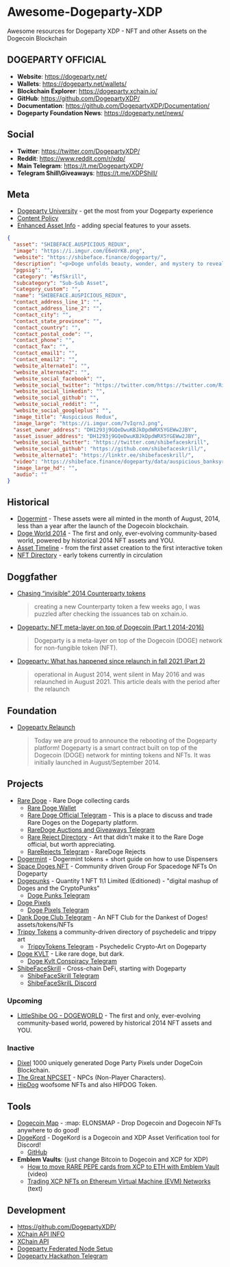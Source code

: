 # Awesome-Dogeparty-XDP
Awesome resources for Dogeparty XDP - NFT and other Assets on the Dogecoin Blockchain

## DOGEPARTY OFFICIAL
- **Website**: https://dogeparty.net/
- **Wallets**: https://dogeparty.net/wallets/
- **Blockchain Explorer**: https://dogeparty.xchain.io/
- **GitHub**: https://github.com/DogepartyXDP/
- **Documentation**: https://github.com/DogepartyXDP/Documentation/
- **Dogeparty Foundation News**: https://dogeparty.net/news/

## Social
- **Twitter**: https://twitter.com/DogepartyXDP/
- **Reddit**: https://www.reddit.com/r/xdp/
- **Main Telegram**: https://t.me/DogepartyXDP/
- **Telegram Shill\Giveaways**: https://t.me/XDPShill/

## Meta
- [Dogeparty University](https://dp.university/curriculum) - get the most from your Dogeparty experience
- [Content Policy](https://github.com/DogepartyXDP/Documentation/blob/master/Dogeparty_Content_Policy.md)
- [Enhanced Asset Info](https://counterparty.io/docs/enhanced_asset_info/) - adding special features to your assets.

```json
{
  "asset": "SHIBEFACE.AUSPICIOUS_REDUX",
  "image": "https://i.imgur.com/E6eUrK8.png",
  "website": "https://shibeface.finance/dogeparty/",
  "description": "<p>Doge unfolds beauty, wonder, and mystery to reveal the auspicious tapestry of life. <a href='https://dogeparty.xchain.io/asset/SHIBEFACE.AUSPICIOUS'>Auspicious</a> <em>Redux</em> made by @BanksyMaximo.</p><video draggable=\"false\" controls playsinline=\"\" autoplay=\"true\" loop=\"\" class=\"img-fluid img-responsive\" width=\"50%\" style=\"max-width:1080px\"><source type=\"video/mp4\" src=\"https://shibeface.finance/dogeparty/data/auspicious_banksyredux.mp4\"></video><br />    ",
  "pgpsig": "",
  "category": "#sfSkrill",
  "subcategory": "Sub-Sub Asset",
  "category_custom": "",
  "name": "SHIBEFACE.AUSPICIOUS_REDUX",
  "contact_address_line_1": "",
  "contact_address_line_2": "",
  "contact_city": "",
  "contact_state_province": "",
  "contact_country": "",
  "contact_postal_code": "",
  "contact_phone": "",
  "contact_fax": "",
  "contact_email1": "",
  "contact_email2": "",
  "website_alternate1": "",
  "website_alternate2": "",
  "website_social_facebook": "",
  "website_social_twitter": "https://twitter.com/https://twitter.com/Rito_Rhymes",
  "website_social_linkedin": "",
  "website_social_github": "",
  "website_social_reddit": "",
  "website_social_googleplus": "",
  "image_title": "Auspicious Redux",
  "image_large": "https://i.imgur.com/7vIqrnJ.png",
  "asset_owner_address": "DH1293j9GQeDwuKBJkDpdWRX5YGEWw2JBY",
  "asset_issuer_address": "DH1293j9GQeDwuKBJkDpdWRX5YGEWw2JBY",
  "website_social_twitter": "https://twitter.com/shibefaceskrill",
  "website_social_github": "https://github.com/shibefaceskrill/",
  "website_alternate1": "https://linktr.ee/shibefaceskrill/",
  "video": "https://shibeface.finance/dogeparty/data/auspicious_banksyredux.mp4",
  "image_large_hd": "",
  "audio": ""
}
```

## Historical

- [Dogermint](https://dogermint.com/) - These assets were all minted in the month of August, 2014, less than a year after the launch of the Dogecoin blockchain.
- [Doge World 2014](https://www.littleshibeog.com/dogeworld) - The first and only, ever-evolving community-based world, powered by historical 2014 NFT assets and YOU.
- [Asset Timeline](https://jpjanssen.com/timeline/dogeparty.html) - from the first asset creation to the first interactive token
- [NFT Directory](https://medium.com/@jakegallen/dogeparty-directory-88c949b21072) - early tokens currently in circulation

## Doggfather

- [Chasing “invisible” 2014 Counterparty tokens](https://doggfather.medium.com/chasing-invisible-2014-counterparty-tokens-e0916c96c60f)
  > creating a new Counterparty token a few weeks ago, I was puzzled after checking the issuances tab on xchain.io.
- [Dogeparty: NFT meta-layer on top of Dogecoin (Part 1  2014-2016)](https://doggfather.medium.com/dogeparty-nft-meta-layer-on-top-of-dogecoin-part-1-3105d7b24abf)
  > Dogeparty is a meta-layer on top of the Dogecoin (DOGE) network for non-fungible token (NFT).
- [Dogeparty: What has happened since relaunch in fall 2021 (Part 2)](https://doggfather.medium.com/dogeparty-what-has-happened-since-relaunch-in-fall-2021-part-2-47a324303080)
  > operational in August 2014, went silent in May 2016 and was relaunched in August 2021. This article deals with the period after the relaunch

## Foundation

- [Dogeparty Relaunch](https://dogeparty.net/dogeparty-platform-announcement/)
  > Today we are proud to announce the rebooting of the Dogeparty platform! Dogeparty is a smart contract built on top of the Dogecoin (DOGE) network for minting tokens and NFTs.  It was initially launched in August/September 2014.


## Projects
- [Rare Doge](https://raredogedirectory.com/) - Rare Doge collecting cards
  - [Rare Doge Wallet](http://raredogewallet.com/) 
  - [Rare Doge Official Telegram](https://t.me/RareDogeTraders/) - This is a place to discuss and trade Rare Doges on the Dogeparty platform.
  - [RareDoge Auctions and Giveaways Telegram](https://t.me/RareDogeAuctions_Giveaways/)
  - [Rare Reject Directory](http://rarerejectdirectory.com/) - Art that didn't make it to the Rare Doge official, but worth appreciating.
  - [RareRejects Telegram](https://t.me/RareRejects/) - RareDoge Rejects 
- [Dogermint](https://www.dogermint.com/) - Dogermint tokens + short guide on how to use Dispensers
- [Space Doges NFT](https://dp.university/spacedoges/) - Community driven Group For Spacedoge NFTs On Dogeparty
- [Dogepunks](http://doge-punks.com/) - Quantity 1 NFT 1\1 Limited (Editioned) - "digital mashup of Doges and the CryptoPunks"
  - [Doge Punks Telegram](https://t.me/realdogepunks/)
- [Doge Pixels](https://dogepixels.io/)
  - [Doge Pixels Telegram](https://t.me/dogepixelschat/) 
- [Dank Doge Club Telegram](https://t.me/raredogeclub/) - An NFT Club for the Dankest of Doges!
assets/tokens/NFTs
- [Trippy Tokens](https://trippytokens.wordpress.com/) a community-driven directory of psychedelic and trippy art
  - [TrippyTokens Telegram](https://t.me/trippytokens/) - Psychedelic Crypto-Art on Dogeparty
- [Doge KVLT](https://dogekvlt.com/) - Like rare doge, but dark.
  - [Doge Kvlt Conspiracy Telegram](https://t.me/dogekvlt/)
- [ShibeFaceSkrill](https://shibeface.finance) - Cross-chain DeFi, starting with Dogeparty
  - [ShibeFaceSkrill Telegram](https://t.me/ShibeFaceSkrill)
  - [ShibeFaceSkrilL Discord](https://discord.gg/56J85Kk32m)

### Upcoming
- [LittleShibe OG - DOGEWORLD](https://www.littleshibeog.com/dogeworld/) - The first and only, ever-evolving community-based world, powered by historical 2014 NFT assets and YOU.

### Inactive
- [Dixel](https://www.takethatnft.com/) 1000 uniquely generated Doge Party Pixels under DogeCoin Blockchain.
- [The Great NPCSET](https://thegreatnpcset.com/) - NPCs (Non-Player Characters).
- [HipDog](https://medium.com/@HIPDOG) woofsome NFTs and also HIPDOG Token.

## Tools
- [Dogecoin Map](https://dogecoinmap.com/) - :map: ELONSMAP - Drop Dogecoin and Dogecoin NFTs anywhere to do good!
- [DogeKord](https://countercord.github.io/DogeKord.html) - DogeKord is a Dogecoin and XDP Asset Verification tool for Discord!
  - [GitHub](https://github.com/CounterCord/CounterCord/)
- **Emblem Vaults**: (just change Bitcoin to Dogecoin and XCP for XDP)
  - [How to move RARE PEPE cards from XCP to ETH with Emblem Vault](https://youtu.be/S4gNPzLunjA?t=614) (video)
  - [Trading XCP NFTs on Ethereum Virtual Machine (EVM) Networks](https://desktopcommando.medium.com/trading-xcp-nfts-on-ethereum-matic-networks-87a89101fd58) (text)

## Development
- https://github.com/DogepartyXDP/
- [XChain API INFO](https://dogeparty.net/api/)
- [XChain API](https://dogeparty.xchain.io/api)
- [Dogeparty Federated Node Setup](https://sites.google.com/view/doggfather/other-contributions/dp-node?authuser=0)
- [Dogeparty Hackathon Telegram](https://t.me/dphackathon)
